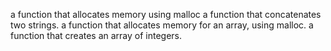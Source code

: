 a function that allocates memory using malloc
a function that concatenates two strings.
 a function that allocates memory for an array, using malloc.
a function that creates an array of integers.

